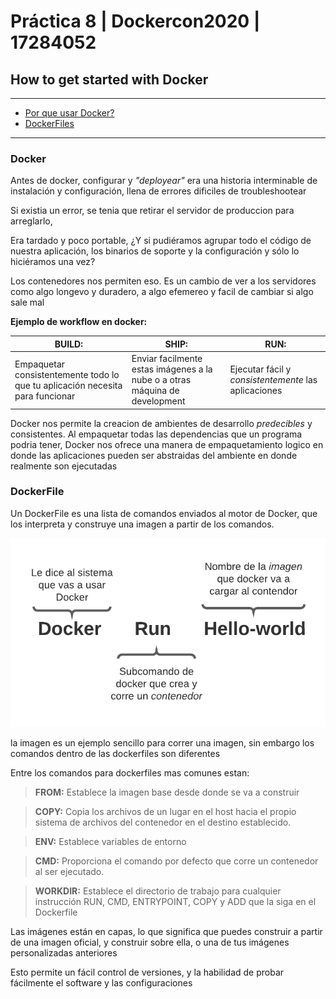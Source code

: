 # Práctica 8 | Dockercon2020  | 17284052

## How to get started with Docker
----
  - [Por que usar Docker?](#docker)
  - [DockerFiles](#dockerfile)
----

### Docker
Antes de docker, configurar y *"deployear"* era una historia interminable de instalación y configuración, llena de errores dificiles de troubleshootear

Si existia un error, se tenia que retirar el servidor de produccion para arreglarlo,

Era tardado y poco portable, ¿Y si pudiéramos agrupar todo el código de nuestra aplicación, los binarios de soporte y la configuración y sólo lo hiciéramos una vez?

Los contenedores nos permiten eso. Es un cambio de ver a los servidores como algo longevo y duradero, a algo efemereo y facil de cambiar si algo sale mal


**Ejemplo de workflow en docker:**

|  **BUILD**: | **SHIP**:  | **RUN**:  |
| ----------- | ----------- | -----------
| Empaquetar consistentemente todo lo que tu aplicación necesita para funcionar     | Enviar facilmente estas imágenes a la nube o a otras máquina de development     |  Ejecutar fácil y *consistentemente* las aplicaciones   |


Docker nos permite la creacion de ambientes de desarrollo *predecibles* y consistentes.
Al empaquetar todas las dependencias que un programa podria tener, Docker nos ofrece una manera de empaquetamiento logico en donde las aplicaciones pueden ser abstraidas del ambiente en donde realmente son ejecutadas

### DockerFile

Un DockerFile es una lista de comandos enviados al motor de Docker, que los interpreta y construye una imagen a partir de los comandos.

![Docker command](images/command.png)

la imagen es un ejemplo sencillo para correr una imagen, sin embargo los comandos dentro de las dockerfiles son diferentes

Entre los comandos para dockerfiles mas comunes estan:

> **FROM:**  Establece la imagen base desde donde se va a construir

> **COPY:**  Copia los archivos de un lugar en el host hacia el propio sistema de archivos del contenedor en el destino establecido.

> **ENV:**  Establece variables de entorno

> **CMD:**  Proporciona el comando por defecto que corre un contenedor al ser ejecutado.

> **WORKDIR:**  Establece el directorio de trabajo para cualquier instrucción RUN, CMD, ENTRYPOINT, COPY y ADD que la siga en el Dockerfile

Las imágenes están en capas, lo que significa que puedes construir a partir de una imagen oficial, y construir sobre ella, o una de tus imágenes personalizadas anteriores

Esto permite un fácil control de versiones, y la habilidad de probar fácilmente el software y las configuraciones 
